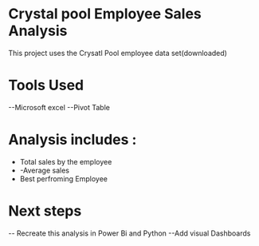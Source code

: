 # Crystal pool Employee Sales Analysis
This project uses the Crysatl Pool employee data set(downloaded)
# Tools Used 
--Microsoft excel
--Pivot Table 

# Analysis includes :
- Total sales by the employee
- -Average sales
- Best perfroming Employee
# Next steps 
-- Recreate this analysis in Power Bi and Python
--Add visual Dashboards
